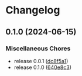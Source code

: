 # Changelog

## 0.1.0 (2024-06-15)


### Miscellaneous Chores

* release 0.0.1 ([dc8f5a1](https://github.com/hansetag/iceberg-catalog/commit/dc8f5a148938930346de43c3223eb7332ef34e5f))
* release 0.1.0 ([640e8c3](https://github.com/hansetag/iceberg-catalog/commit/640e8c3462ee2c7e8c8bdf223f13f2320c56a61a))
